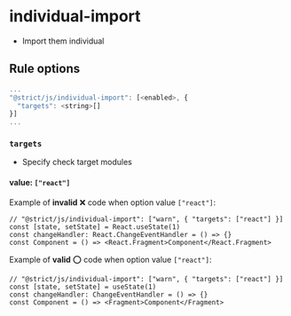 # individual-import
- Import them individual

## Rule options

```js
...
"@strict/js/individual-import": [<enabled>, {
  "targets": <string>[]
}]
...
```

### `targets`
- Specify check target modules

#### value: `["react"]`

Example of **invalid** :x: code when option value `["react"]`:

```tsx
// "@strict/js/individual-import": ["warn", { "targets": ["react"] }]
const [state, setState] = React.useState(1)
const changeHandler: React.ChangeEventHandler = () => {}
const Component = () => <React.Fragment>Component</React.Fragment>
```

Example of **valid** :o: code when option value `["react"]`:

```tsx
// "@strict/js/individual-import": ["warn", { "targets": ["react"] }]
const [state, setState] = useState(1)
const changeHandler: ChangeEventHandler = () => {}
const Component = () => <Fragment>Component</Fragment>
```
